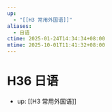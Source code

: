 ```yaml
---
up:
  - "[[H3 常用外国语]]"
aliases:
  - 日语
ctime: 2025-01-24T14:34:34+08:00
mtime: 2025-10-01T11:41:32+08:00
---
```


# H36 日语

- up: [[H3 常用外国语]]
